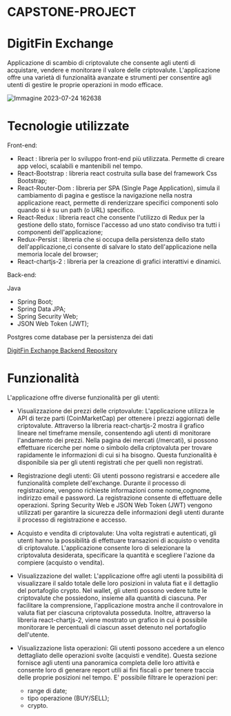 # CAPSTONE-PROJECT
# DigitFin Exchange 
Applicazione di scambio di criptovalute che consente agli utenti di acquistare, vendere e monitorare il valore delle criptovalute. L'applicazione offre una varietà di funzionalità avanzate e strumenti per consentire agli utenti di gestire le proprie operazioni in modo efficace.

![Immagine 2023-07-24 162638](https://github.com/Massimiliano2022/CAPSTONE-PROJECT-FRONTEND/assets/120369719/5fcebfb2-2d1c-449c-906e-ac6f4c228752)


# Tecnologie utilizzate

Front-end:
- React : libreria per lo sviluppo front-end più utilizzata. Permette di creare app veloci, scalabili e mantenibili nel tempo.
- React-Bootstrap : libreria react costruita sulla base del framework Css Bootstrap;
- React-Router-Dom : libreria per SPA (Single Page Application), simula il cambiamento di pagina e gestisce la navigazione nella nostra applicazione react,
  permette di renderizzare specifici componenti solo quando si è su un path (o URL) specifico.
- React-Redux : libreria react che consente l'utilizzo di Redux per la gestione dello stato, fornisce l'accesso ad uno stato condiviso tra tutti i componenti dell'applicazione;
- Redux-Persist : libreria che si occupa della persistenza dello stato dell'applicazione,ci consente di salvare lo stato dell'applicazione nella memoria locale del browser;
- React-chartjs-2 : libreria per la creazione di grafici interattivi e dinamici. 

Back-end:

Java 
- Spring Boot;
- Spring Data JPA;
- Spring Security Web;
- JSON Web Token (JWT);

Postgres come database per la persistenza dei dati

[DigitFin Exchange Backend Repository](https://github.com/Massimiliano2022/CAPSTONE-PROJECT-BACKEND)


# Funzionalità
L'applicazione offre diverse funzionalità per gli utenti:

- Visualizzazione dei prezzi delle criptovalute:
L'applicazione utilizza le API di terze parti (CoinMarketCap) per ottenere i prezzi aggiornati delle criptovalute. Attraverso la libreria react-chartjs-2 mostra il grafico lineare nel timeframe mensile, consentendo agli utenti di monitorare l'andamento dei prezzi. Nella pagina dei mercati (/mercati), si possono effettuare ricerche per nome o simbolo della criptovaluta per trovare rapidamente le informazioni di cui si ha bisogno. Questa funzionalità è disponibile sia per gli utenti registrati che per quelli non registrati.

- Registrazione degli utenti:
Gli utenti possono registrarsi e accedere alle funzionalità complete dell'exchange. Durante il processo di registrazione, vengono richieste informazioni come nome,cognome, indirizzo email e password. La registrazione consente di effettuare delle operazioni. Spring Security Web e JSON Web Token (JWT) vengono utilizzati per garantire la sicurezza delle informazioni degli utenti durante il processo di registrazione e accesso.

- Acquisto e vendita di criptovalute:
Una volta registrati e autenticati, gli utenti hanno la possibilità di effettuare transazioni di acquisto o vendita di criptovalute. L'applicazione consente loro di selezionare la criptovaluta desiderata, specificare la quantità e scegliere l'azione da compiere (acquisto o vendita).

- Visualizzazione del wallet:
L'applicazione offre agli utenti la possibilità di visualizzare il saldo totale delle loro posizioni in valuta fiat e il dettaglio del portafoglio crypto. Nel wallet, gli utenti possono vedere tutte le criptovalute che possiedono, insieme alla quantità di ciascuna. Per facilitare la comprensione, l'applicazione mostra anche il controvalore in valuta fiat per ciascuna criptovaluta posseduta. Inoltre, attraverso la libreria react-chartjs-2, viene mostrato un grafico in cui è possibile monitorare le percentuali di ciascun asset detenuto nel portafoglio dell'utente.

- Visualizzazione lista operazioni:
Gli utenti possono accedere a un elenco dettagliato delle operazioni svolte (acquisti e vendite). Questa sezione fornisce agli utenti una panoramica completa delle loro attività e consente loro di generare report utili ai fini fiscali o per tenere traccia delle proprie posizioni nel tempo. E' possibile filtrare le operazioni per:
  - range di date;
  - tipo operazione (BUY/SELL);
  - crypto.
